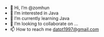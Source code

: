 - 👋 Hi, I’m @zomhun
- 👀 I’m interested in Java
- 🌱 I’m currently learning Java
- 💞️ I’m looking to collaborate on ...
- 📫 How to reach me datpt1997@gmail.com

<!---
zomhun/zomhun is a ✨ special ✨ repository because its `README.md` (this file) appears on your GitHub profile.
You can click the Preview link to take a look at your changes.
--->
